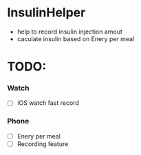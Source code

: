 # InsulinHelper

- help to record insulin injection amout
- caculate insulin based on Enery per meal

# TODO:
### Watch
- [ ] iOS watch fast record

### Phone
- [ ] Enery per meal
- [ ] Recording feature
